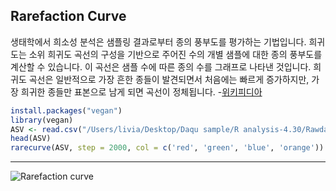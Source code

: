 ## Rarefaction Curve
생태학에서 희소성 분석은 샘플링 결과로부터 종의 풍부도를 평가하는 기법입니다. 희귀도는 소위 희귀도 곡선의 구성을 기반으로 주어진 수의 개별 샘플에 대한 종의 풍부도를 계산할 수 있습니다. 이 곡선은 샘플 수에 따른 종의 수를 그래프로 나타낸 것입니다. 희귀도 곡선은 일반적으로 가장 흔한 종들이 발견되면서 처음에는 빠르게 증가하지만, 가장 희귀한 종들만 표본으로 남게 되면 곡선이 정체됩니다. -[위키피디아](https://en.wikipedia.org/wiki/Rarefaction_(ecology))

```r
install.packages("vegan")
library(vegan)	
ASV <- read.csv("/Users/livia/Desktop/Daqu sample/R analysis-4.30/Rawdata/filtered/ASV.CSV", row.names = 1)
head(ASV)
rarecurve(ASV, step = 2000, col = c('red', 'green', 'blue', 'orange'))
```
------
![Rarefaction curve](https://github.com/igchoi/IBT618-SystemsBiotechnology/assets/165759135/6b724475-dc68-45a4-b744-31d271e7ad5b)
